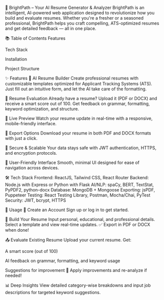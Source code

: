 🌟 BrightPath – Your AI Resume Generator & Analyzer BrightPath is an intelligent, AI-powered web application designed to revolutionize how you build and evaluate resumes. Whether you're a fresher or a seasoned professional, BrightPath helps you craft compelling, ATS-optimized resumes and get detailed feedback — all in one place.

📚 Table of Contents Features

Tech Stack

Installation

Project Structure

✨ Features 🔹 AI Resume Builder Create professional resumes with customizable templates optimized for Applicant Tracking Systems (ATS). Just fill out an intuitive form, and let the AI take care of the formatting.

🔹 Resume Evaluation Already have a resume? Upload it (PDF or DOCX) and receive a smart score out of 100. Get feedback on grammar, formatting, keyword optimization, and structure.

🔹 Live Preview Watch your resume update in real-time with a responsive, mobile-friendly interface.

🔹 Export Options Download your resume in both PDF and DOCX formats with just a click.

🔹 Secure & Scalable Your data stays safe with JWT authentication, HTTPS, and encryption protocols.

🔹 User-Friendly Interface Smooth, minimal UI designed for ease of navigation across devices.

🛠 Tech Stack Frontend: ReactJS, Tailwind CSS, React Router Backend: Node.js with Express or Python with Flask AI/NLP: spaCy, BERT, TextStat, PyPDF2, python-docx Database: MongoDB + Mongoose Exporting: jsPDF, Puppeteer Testing: React Testing Library, Postman, Mocha/Chai, PyTest Security: JWT, bcrypt, HTTPS

🚀 Usage 📝 Create an Account Sign up or log in to get started.

📄 Build Your Resume Input personal, educational, and professional details. Select a template and view real-time updates. ✅ Export in PDF or DOCX when done!

📤 Evaluate Existing Resume Upload your current resume. Get:

A smart score (out of 100)

AI feedback on grammar, formatting, and keyword usage

Suggestions for improvement 🔁 Apply improvements and re-analyze if needed!

📊 Deep Insights View detailed category-wise breakdowns and input job descriptions for targeted keyword suggestions.

